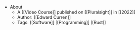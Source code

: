 - About
	- A [[Video Course]] published on [[Pluralsight]] in [[2022]]
	- Author: [[Edward Curren]]
	- Tags: [[Software]] [[Programming]] [[Rust]]